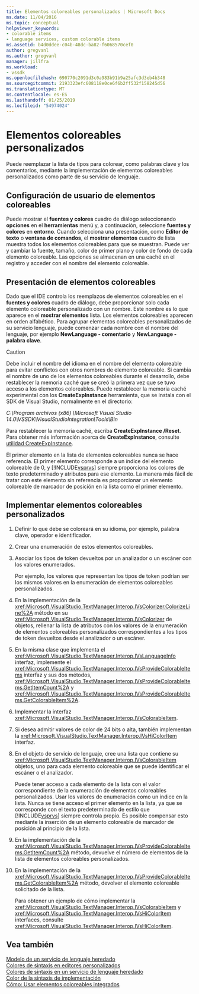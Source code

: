 ```yaml
---
title: Elementos coloreables personalizados | Microsoft Docs
ms.date: 11/04/2016
ms.topic: conceptual
helpviewer_keywords:
- colorable items
- language services, custom colorable items
ms.assetid: b4d0ddee-c04b-48dc-ba82-f6068570cef0
author: gregvanl
ms.author: gregvanl
manager: jillfra
ms.workload:
- vssdk
ms.openlocfilehash: 690770c2091d3c0a983b91b9a25afc3d3eb4b348
ms.sourcegitcommit: 2193323efc608118e0ce6f6b2ff532f158245d56
ms.translationtype: MT
ms.contentlocale: es-ES
ms.lasthandoff: 01/25/2019
ms.locfileid: "54974024"
---
```

# <a name="custom-colorable-items"></a>Elementos coloreables personalizados
Puede reemplazar la lista de tipos para colorear, como palabras clave y los comentarios, mediante la implementación de elementos coloreables personalizados como parte de su servicio de lenguaje.  
  
## <a name="user-settings-of-colorable-items"></a>Configuración de usuario de elementos coloreables  
 Puede mostrar el **fuentes y colores** cuadro de diálogo seleccionando **opciones** en el **herramientas** menú y, a continuación, seleccione **fuentes y colores** en **entorno**. Cuando selecciona una presentación, como **Editor de texto** o **ventana de comandos**, el **mostrar elementos** cuadro de lista muestra todos los elementos coloreables para que se muestran. Puede ver y cambiar la fuente, tamaño, color de primer plano y color de fondo de cada elemento coloreable. Las opciones se almacenan en una caché en el registro y acceder con el nombre del elemento coloreable.  
  
## <a name="presentation-of-colorable-items"></a>Presentación de elementos coloreables  
 Dado que el IDE controla los reemplazos de elementos coloreables en el **fuentes y colores** cuadro de diálogo, debe proporcionar solo cada elemento coloreable personalizado con un nombre. Este nombre es lo que aparece en el **mostrar elementos** lista. Los elementos coloreables aparecen en orden alfabético. Para agrupar elementos coloreables personalizados de su servicio lenguaje, puede comenzar cada nombre con el nombre del lenguaje, por ejemplo **NewLanguage - comentario** y **NewLanguage - palabra clave**.  
  
> [!CAUTION]
>  Debe incluir el nombre del idioma en el nombre del elemento coloreable para evitar conflictos con otros nombres de elemento coloreable. Si cambia el nombre de uno de los elementos coloreables durante el desarrollo, debe restablecer la memoria caché que se creó la primera vez que se tuvo acceso a los elementos coloreables. Puede restablecer la memoria caché experimental con los **CreateExpInstance** herramienta, que se instala con el SDK de Visual Studio, normalmente en el directorio:  
>   
>  *C:\Program archivos (x86) \Microsoft Visual Studio 14.0\VSSDK\VisualStudioIntegration\Tools\Bin*
>   
>  Para restablecer la memoria caché, escriba **CreateExpInstance /Reset**. Para obtener más información acerca de **CreateExpInstance**, consulte [utilidad CreateExpInstance](../../extensibility/internals/createexpinstance-utility.md).  
  
 El primer elemento en la lista de elementos coloreables nunca se hace referencia. El primer elemento corresponde a un índice del elemento coloreable de 0, y [!INCLUDE[vsprvs](../../code-quality/includes/vsprvs_md.md)] siempre proporciona los colores de texto predeterminado y atributos para ese elemento. La manera más fácil de tratar con este elemento sin referencia es proporcionar un elemento coloreable de marcador de posición en la lista como el primer elemento.  
  
## <a name="implement-custom-colorable-items"></a>Implementar elementos coloreables personalizados  
  
1. Definir lo que debe se coloreará en su idioma, por ejemplo, palabra clave, operador e identificador.  
  
2. Crear una enumeración de estos elementos coloreables.  
  
3. Asociar los tipos de token devueltos por un analizador o un escáner con los valores enumerados.  
  
    Por ejemplo, los valores que representan los tipos de token podrían ser los mismos valores en la enumeración de elementos coloreables personalizados.  
  
4. En la implementación de la <xref:Microsoft.VisualStudio.TextManager.Interop.IVsColorizer.ColorizeLine%2A> método en su <xref:Microsoft.VisualStudio.TextManager.Interop.IVsColorizer> de objetos, rellenar la lista de atributos con los valores de la enumeración de elementos coloreables personalizados correspondientes a los tipos de token devueltos desde el analizador o un escáner.  
  
5. En la misma clase que implementa el <xref:Microsoft.VisualStudio.TextManager.Interop.IVsLanguageInfo> interfaz, implemente el <xref:Microsoft.VisualStudio.TextManager.Interop.IVsProvideColorableItems> interfaz y sus dos métodos, <xref:Microsoft.VisualStudio.TextManager.Interop.IVsProvideColorableItems.GetItemCount%2A> y <xref:Microsoft.VisualStudio.TextManager.Interop.IVsProvideColorableItems.GetColorableItem%2A>.  
  
6. Implementar la interfaz <xref:Microsoft.VisualStudio.TextManager.Interop.IVsColorableItem>.  
  
7. Si desea admitir valores de color de 24 bits o alta, también implementan la <xref:Microsoft.VisualStudio.TextManager.Interop.IVsHiColorItem> interfaz.  
  
8. En el objeto de servicio de lenguaje, cree una lista que contiene su <xref:Microsoft.VisualStudio.TextManager.Interop.IVsColorableItem> objetos, uno para cada elemento coloreable que se puede identificar el escáner o el analizador.  
  
    Puede tener acceso a cada elemento de la lista con el valor correspondiente de la enumeración de elementos coloreables personalizados. Usar los valores de enumeración como un índice en la lista. Nunca se tiene acceso el primer elemento en la lista, ya que se corresponde con el texto predeterminado de estilo que [!INCLUDE[vsprvs](../../code-quality/includes/vsprvs_md.md)] siempre controla propio. Es posible compensar esto mediante la inserción de un elemento coloreable de marcador de posición al principio de la lista.  
  
9. En la implementación de la <xref:Microsoft.VisualStudio.TextManager.Interop.IVsProvideColorableItems.GetItemCount%2A> método, devuelve el número de elementos de la lista de elementos coloreables personalizados.  
  
10. En la implementación de la <xref:Microsoft.VisualStudio.TextManager.Interop.IVsProvideColorableItems.GetColorableItem%2A> método, devolver el elemento coloreable solicitado de la lista.  
  
    Para obtener un ejemplo de cómo implementar la <xref:Microsoft.VisualStudio.TextManager.Interop.IVsColorableItem> y <xref:Microsoft.VisualStudio.TextManager.Interop.IVsHiColorItem> interfaces, consulte <xref:Microsoft.VisualStudio.TextManager.Interop.IVsHiColorItem>.  
  
## <a name="see-also"></a>Vea también  
 [Modelo de un servicio de lenguaje heredado](../../extensibility/internals/model-of-a-legacy-language-service.md)   
 [Colores de sintaxis en editores personalizados](../../extensibility/syntax-coloring-in-custom-editors.md)   
 [Colores de sintaxis en un servicio de lenguaje heredado](../../extensibility/internals/syntax-coloring-in-a-legacy-language-service.md)   
 [Color de la sintaxis de implementación](../../extensibility/internals/implementing-syntax-coloring.md)   
 [Cómo: Usar elementos coloreables integrados](../../extensibility/internals/how-to-use-built-in-colorable-items.md)